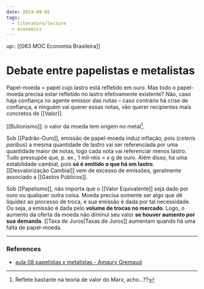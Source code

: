 ```yaml
---
date: 2024-09-05
tags:
  - literature/lecture
  - economics 
---
```

up:: [[063 MOC Economia Brasileira]]

# Debate entre papelistas e metalistas
Papel-moeda = papel cujo lastro está refletido em ouro. Mas todo o papel-moeda precisa estar refletido no lastro efetivamente existente? Não, caso haja confiança no agente emissor das notas – caso contrário há crise de confiança, e ninguém vai querer essas notas, vão querer recipientes mais concretos de [[Valor]].

[[Bulionismo]]: o valor da moeda tem origem no metal[^1].

Sob [[Padrão-Ouro]], emissão de papel-moeda induz inflação, pois (*ceteris paribus*) a mesma quantidade de lastro vai ser referenciada por uma quantidade maior de notas, logo cada nota vai referenciar menos lastro. Tudo pressupõe que, p. ex., 1 mil-réis = x g de ouro. Além disso, há uma estabilidade cambial, pois **só é emitido o que há em lastro**. [[Desvalorização Cambial]] vem de excesso de emissões, geralmente associado a [[Gastos Públicos]].

Sob [[Papelismo]], não importa que o [[Valor Equivalente]] seja dado por ouro ou qualquer outra coisa. Moeda precisa somente ser algo que dê liquidez ao processo de troca, e sua emissão é dada por tal necessidade. Ou seja, a emissão é dada pelo **volume de trocas no mercado**. Logo, o aumento da oferta da moeda não diminui seu valor **se houver aumento por sua demanda**. [[Taxa de Juros|Taxas de Juros]] aumentam quando há uma falta de papel-moeda.





---
### References
- [aula 08 papelistas x metalistas - Amaury Gremaud](https://www.youtube.com/watch?v=Gdi26HlYuEE&list=PLjS6FkCID3JW3-_3jmYINlvpiK_rDDsyW&index=9)

[^1]: Reflete bastante na teoria de valor do Marx, acho...??